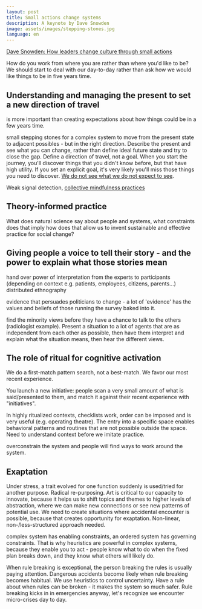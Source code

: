 ```yaml
---
layout: post
title: Small actions change systems
description: A keynote by Dave Snowden
image: assets/images/stepping-stones.jpg
language: en
---
```




<i class="fa-brands fa-youtube"></i> <a href="https://www.youtube.com/watch?v=MsLmjoAp_Dg">Dave Snowden: How leaders change culture through small actions</a>

How do you work from where you are rather than where you'd like to be?
We should start to deal with our day-to-day rather than ask how we would like things to be in five years time.

## Understanding and managing the present to set a new direction of travel
is more important than creating expectations about how things could be in a few years time.

small stepping stones for a complex system to move from the present state to adjacent possibles - but in the right direction.
Describe the present and see what you can change, rather than define ideal future state and try to close the gap. Define a direction of travel, not a goal.
When you start the journey, you'll discover things that you didn't know before, but that have high utility. If you set an explicit goal, it's very likely
you'll miss those things you need to discover. <i class="fa-solid fa-paperclip"></i> <a href="https://doi.org/10.1177/0956797613479386">We do not see what we do not expect to see</a>. 

Weak signal detection, <i class="fa-brands fa-youtube"></i> <a href="https://www.youtube.com/watch?v=dP-5USKyQ10">collective mindfulness practices</a>

## Theory-informed practice

What does natural science say about people and systems, what constraints does that imply how does that allow us to invent sustainable and effective practice
for social change?

## Giving people a voice to tell their story - and the power to explain what those stories mean

hand over power of interpretation from the experts to participants (depending on context e.g. patients, employees, citizens, parents...)
distributed ethnography

evidence that persuades politicians to change - a lot of 'evidence' has the values and beliefs of those running the survey baked into it.

find the minority views before they have a chance to talk to the others (radiologist example). Present a situation to a lot of agents that are
as independent from each other as possible, then have them interpret and explain what the situation means, then hear the different views.

## The role of ritual for cognitive activation

We do a first-match pattern search, not a best-match. We favor our most recent experience.

You launch a new initiative: people scan a very small amount of what is said/presented to them, and match it against their recent experience with "initiatives".

In highly ritualized contexts, checklists work, order can be imposed and is very useful (e.g. operating theatre). The entry into a specific space enables behavioral patterns
and routines that are not possible outside the space. Need to understand context before we imitate practice.

overconstrain the system and people will find ways to work around the system.

## Exaptation

Under stress, a trait evolved for one function suddenly is used/tried for another purpose. Radical re-purposing. Art is critical to our capacity to innovate,
because it helps us to shift topics and themes to higher levels of abstraction, where we can make new connections or see new patterns of potential use.
We need to create situations where accidental encounter is possible, because that creates opportunity for exaptation. Non-linear, non-/less-structured approach needed.

complex system has enabling constraints, an ordered system has governing constraints. 
That is why heuristics are powerful in complex systems, because they enable you to act - people know what to do when the fixed plan breaks down, and they know what others
will likely do.

When rule breaking is exceptional, the person breaking the rules is usually paying attention. Dangerous accidents become likely when rule breaking becomes habitual.
We use heuristics to control uncertainty. Have a rule about when rules can be broken - it makes the system so much safer. Rule breaking kicks in in emergencies anyway, 
let's recognize we encounter micro-crises day to day.
